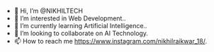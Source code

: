 - 👋 Hi, I’m @NIKHILTECH
- 👀 I’m interested in Web Development..
- 🌱 I’m currently learning Artificial Intelligence..
- 💞️ I’m looking to collaborate on AI Technology.
- 📫 How to reach me https://www.instagram.com/nikhilraikwar_18/.

<!---
NIKHIL165/NIKHIL165 is a ✨ special ✨ repository because its `README.md` (this file) appears on your GitHub profile.
You can click the Preview link to take a look at your changes.
--->
